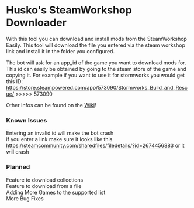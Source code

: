 # Husko's SteamWorkshop Downloader  
  
With this tool you can download and install mods from the SteamWorkshop Easily.
This tool will download the file you entered via the steam workshop link and install it in the folder you configured.

The bot will ask for an app_id of the game you want to download mods for. This id can easily be obtained by going to the steam store of the game and copying it. For example if you want to use it for stormworks you would get this ID: https://store.steampowered.com/app/573090/Stormworks_Build_and_Rescue/ >>>>> 573090  
  
Other Infos can be found on the [Wiki][1]!

### Known Issues
Entering an invalid id will make the bot crash  
if you enter a link make sure it looks like this https://steamcommunity.com/sharedfiles/filedetails/?id=2674456883 or it will crash  
  
  
### Planned  
Feature to download collections  
Feature to download from a file  
Adding More Games to the supported list  
More Bug Fixes  

[1]: https://github.com/Official-Husko/Husko-s-SteamWorkshop-Downloader/wiki
